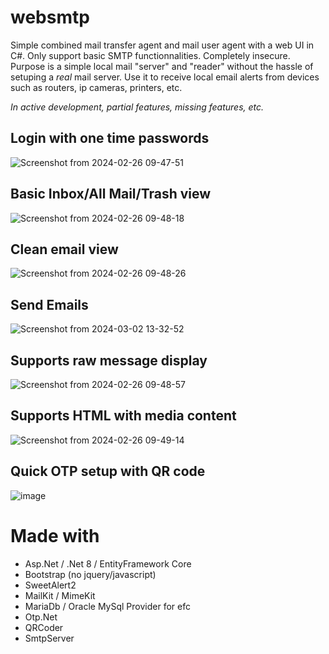 # websmtp

Simple combined mail transfer agent and mail user agent with a web UI in C#.
Only support basic SMTP functionnalities. Completely insecure.
Purpose is a simple local mail "server" and "reader" without the hassle of setuping a _real_ mail server.
Use it to receive local email alerts from devices such as routers, ip cameras, printers, etc.

_In active development, partial features, missing features, etc._

## Login with one time passwords
![Screenshot from 2024-02-26 09-47-51](https://github.com/monaha-hundo/websmtp/assets/139830086/5d7c567c-6136-4d50-8c31-3526101be3e3)

## Basic Inbox/All Mail/Trash view
![Screenshot from 2024-02-26 09-48-18](https://github.com/monaha-hundo/websmtp/assets/139830086/b1dee015-1e6f-4eee-a8b9-916dbcdc5cf2)

## Clean email view
![Screenshot from 2024-02-26 09-48-26](https://github.com/monaha-hundo/websmtp/assets/139830086/aba757c9-139b-4b52-8570-7b1d0a53ca1f)

## Send Emails
![Screenshot from 2024-03-02 13-32-52](https://github.com/monaha-hundo/websmtp/assets/139830086/8eb52502-d22c-4462-ad64-beb870d06b4b)

## Supports raw message display
![Screenshot from 2024-02-26 09-48-57](https://github.com/monaha-hundo/websmtp/assets/139830086/a21f1db8-3b4d-404a-8ae7-2d7edfad5af5)

## Supports HTML with media content
![Screenshot from 2024-02-26 09-49-14](https://github.com/monaha-hundo/websmtp/assets/139830086/ffd58730-f8e1-453b-9d34-64df1cace315)

## Quick OTP setup with QR code
![image](https://github.com/monaha-hundo/websmtp/assets/139830086/07812766-a779-4c36-9975-0dd26a4a60cb)


# Made with
- Asp.Net / .Net 8 / EntityFramework Core
- Bootstrap (no jquery/javascript)
- SweetAlert2
- MailKit / MimeKit
- MariaDb / Oracle MySql Provider for efc
- Otp.Net
- QRCoder
- SmtpServer
